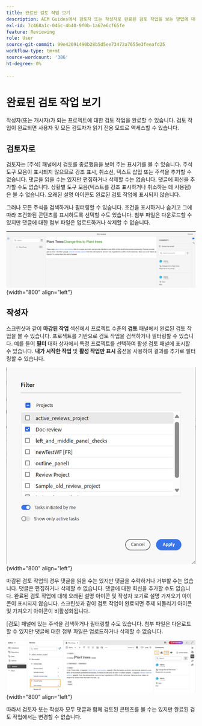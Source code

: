 ```yaml
---
title: 완료된 검토 작업 보기
description: AEM Guides에서 검토자 또는 작성자로 완료된 검토 작업을 보는 방법에 대해 알아봅니다.
exl-id: 7c468a1c-046c-4b40-9f0b-1a67e6cf65fe
feature: Reviewing
role: User
source-git-commit: 99e42091490b28b5d5ee73472a7655e3feeafd25
workflow-type: tm+mt
source-wordcount: '386'
ht-degree: 0%

---
```


# 완료된 검토 작업 보기

작성자(또는 개시자)가 되는 프로젝트에 대한 검토 작업을 완료할 수 있습니다. 검토 작업이 완료되면 사용자 및 모든 검토자가 읽기 전용 모드로 액세스할 수 있습니다.

## 검토자로

검토자는 [주석] 패널에서 검토를 종료했음을 보여 주는 표시기를 볼 수 있습니다. 주석 도구 모음이 표시되지 않으므로 강조 표시, 취소선, 텍스트 삽입 또는 주석을 추가할 수 없습니다. 댓글을 읽을 수는 있지만 편집하거나 삭제할 수는 없습니다. 댓글에 회신을 추가할 수도 없습니다. 상황별 도구 모음(텍스트를 강조 표시하거나 취소하는 데 사용됨)은 볼 수 없습니다. 오래된 설명 아이콘도 완료된 검토 작업에 표시되지 않습니다.

그러나 모든 주석을 검색하거나 필터링할 수 있습니다. 조건을 표시하거나 숨기고 그에 따라 조건화된 콘텐츠를 표시하도록 선택할 수도 있습니다. 첨부 파일은 다운로드할 수 있지만 댓글에 대한 첨부 파일은 업로드하거나 삭제할 수 없습니다.

![](images/complete-task-reviewer-new.png){width="800" align="left"}


## 작성자

스크린샷과 같이 **마감된 작업** 섹션에서 프로젝트 수준의 **검토** 패널에서 완료된 검토 작업을 볼 수 있습니다. 프로젝트를 기반으로 검토 작업을 검색하거나 필터링할 수 있습니다. 예를 들어 **필터** 대화 상자에서 특정 프로젝트를 선택하여 활성 검토 패널에 표시할 수 있습니다. **내가 시작한 작업** 및 **활성 작업만 표시** 옵션을 사용하여 결과를 추가로 필터링할 수 있습니다.

![](images/review-filters-new.png){width="800" align="left"}

마감된 검토 작업의 경우 댓글을 읽을 수는 있지만 댓글을 수락하거나 거부할 수는 없습니다. 댓글은 편집하거나 삭제할 수 없습니다. 댓글에 대한 회신을 추가할 수도 없습니다. 완료된 검토 작업에 대해 오래된 설명 아이콘 및 작성자 보기로 설명 가져오기 아이콘이 표시되지 않습니다. 스크린샷과 같이 검토 작업이 완료되면 주제 되돌리기 아이콘 및 가져오기 아이콘이 비활성화됩니다.

[검토] 패널에 있는 주석을 검색하거나 필터링할 수도 있습니다. 첨부 파일은 다운로드할 수 있지만 댓글에 대한 첨부 파일은 업로드하거나 삭제할 수 없습니다.

![](images/completed-task-author-new.png){width="800" align="left"}

따라서 검토자 또는 작성자 모두 댓글과 함께 검토된 콘텐츠를 볼 수는 있지만 완료된 검토 작업에서는 변경할 수 없습니다.
